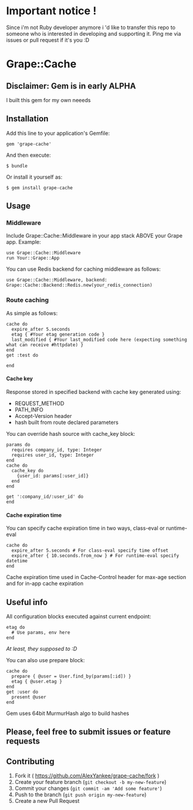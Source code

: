 # Important notice !
Since i'm not Ruby developer anymore i 'd like to transfer this repo to someone who is interested in developing and supporting it.
Ping me via issues or pull request if it's you :D


# Grape::Cache

## Disclaimer: Gem is in early ALPHA
I built this gem for my own neeeds

## Installation

Add this line to your application's Gemfile:

    gem 'grape-cache'

And then execute:

    $ bundle

Or install it yourself as:

    $ gem install grape-cache

## Usage

### Middleware
Include Grape::Cache::Middleware in your app stack ABOVE your Grape app.
Example:

    use Grape::Cache::Middleware
    run Your::Grape::App

You can use Redis backend for caching middleware as follows:

    use Grape::Cache::Middleware, backend: Grape::Cache::Backend::Redis.new(your_redis_connection)

### Route caching
As simple as follows:

    cache do
      expire_after 5.seconds
      etag { #Your etag generation code }
      last_modified { #Your last_modified code here (expecting something what can receive #httpdate) }
    end
    get :test do

    end

#### Cache key
Response stored in specified backend with cache key generated using:

  * REQUEST_METHOD
  * PATH_INFO
  * Accept-Version header
  * hash built from route declared parameters

You can override hash source with cache_key block:

    params do
      requires company_id, type: Integer
      requires user_id, type: Integer
    end
    cache do
      cache_key do
        {user_id: params[:user_id]}
      end
    end

    get ':company_id/:user_id' do
    end

#### Cache expiration time
You can specify cache expiration time in two ways, class-eval or runtime-eval

    cache do
      expire_after 5.seconds # For class-eval specify time offset
      expire_after { 10.seconds.from_now } # For runtime-eval specify datetime
    end

Cache expiration time used in Cache-Control header for max-age section and for in-app cache expiration

## Useful info
All configuration blocks executed against current endpoint:

    etag do
      # Use params, env here
    end

_At least, they supposed to :D_

You can also use prepare block:

    cache do
      prepare { @user = User.find_by(params[:id]) }
      etag { @user.etag }
    end
    get :user do
      present @user
    end

Gem uses 64bit MurmurHash algo to build hashes

## Please, feel free to submit issues or feature requests

## Contributing

1. Fork it ( https://github.com/AlexYankee/grape-cache/fork )
2. Create your feature branch (`git checkout -b my-new-feature`)
3. Commit your changes (`git commit -am 'Add some feature'`)
4. Push to the branch (`git push origin my-new-feature`)
5. Create a new Pull Request
